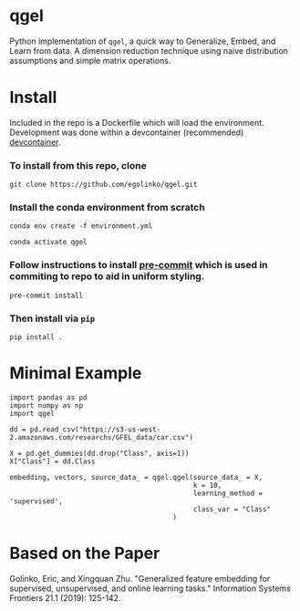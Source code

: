 # qgel
Python implementation of `qgel`, a quick way to Generalize, Embed, and Learn from data. A dimension reduction technique using naive distribution assumptions and simple matrix operations.

# Install

Included in the repo is a Dockerfile which will load the environment. Development was done within a devcontainer (recommended) [devcontainer](https://code.visualstudio.com/docs/remote/containers).

### To install from this repo, clone

```{shell}
git clone https://github.com/egolinko/qgel.git
```

### Install the conda environment from scratch

```{shell}
conda env create -f environment.yml

conda activate qgel
```

###  Follow instructions to install [pre-commit](https://pre-commit.com/) which is used in commiting to repo to aid in uniform styling.

```{shell}
pre-commit install
```

###  Then install via `pip`

```{shell}
pip install .
```


# Minimal Example
```{shell}
import pandas as pd
import numpy as np
import qgel

dd = pd.read_csv("https://s3-us-west-2.amazonaws.com/researchs/GFEL_data/car.csv")

X = pd.get_dummies(dd.drop("Class", axis=1))
X["Class"] = dd.Class

embedding, vectors, source_data_ = qgel.qgel(source_data_ = X,
                                             k = 10,
                                             learning_method = 'supervised',
                                             class_var = "Class"
                                        )

```

# Based on the Paper
Golinko, Eric, and Xingquan Zhu. "Generalized feature embedding for supervised, unsupervised, and online learning tasks." Information Systems Frontiers 21.1 (2019): 125-142.
